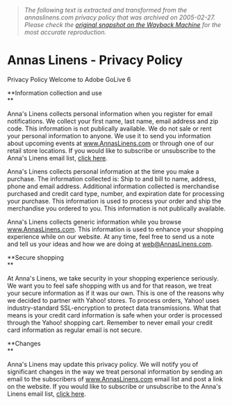 > *The following text is extracted and transformed from the annaslinens.com privacy policy that was archived on 2005-02-27. Please check the [original snapshot on the Wayback Machine](https://web.archive.org/web/20050227001934id_/http%3A//www.annaslinens.com/privacy-policy.html) for the most accurate reproduction.*

# Annas Linens - Privacy Policy

Privacy Policy Welcome to Adobe GoLive 6

**Information collection and use  
**

Anna's Linens collects personal information when you register for email notifications. We collect your first name, last name, email address and zip code. This information is not publically available. We do not sale or rent your personal information to anyone. We use it to send you information about upcoming events at www.AnnasLinens.com or through one of our retail store locations. If you would like to subscribe or unsubscribe to the Anna's Linens email list, [click here](https://web.archive.org/web/20050227001934id_/http%3A//www.annaslinens.com/list.html).

Anna's Linens collects personal information at the time you make a purchase. The information collected is: Ship to and bill to name, address, phone and email address. Additional information collected is merchandise purchased and credit card type, number, and expiration date for processing your purchase. This information is used to process your order and ship the merchandise you ordered to you. This information is not publically available.

Anna's Linens collects generic information while you browse www.AnnasLinens.com. This information is used to enhance your shopping experience while on our website. At any time, feel free to send us a note and tell us your ideas and how we are doing at [web@AnnasLinens.com](mailto:web@AnnasLinens.com).

**Secure shopping  
**

At Anna's Linens, we take security in your shopping experience seriously. We want you to feel safe shopping with us and for that reason, we treat your secure information as if it was our own. This is one of the reasons why we decided to partner with Yahoo! stores. To process orders, Yahoo! uses industry-standard SSL-encryption to protect data transmissions. What that means is your credit card information is safe when your order is processed through the Yahoo! shopping cart. Remember to never email your credit card information as regular email is not secure.

**Changes  
**

Anna's Linens may update this privacy policy. We will notify you of significant changes in the way we treat personal information by sending an email to the subscribers of www.AnnasLinens.com email list and post a link on the website. If you would like to subscribe or unsubscribe to the Anna's Linens email list, [click here](https://web.archive.org/web/20050227001934id_/http%3A//www.annaslinens.com/list.html).
